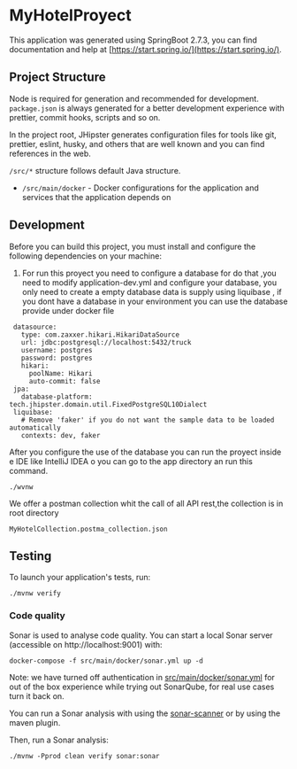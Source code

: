 # MyHotelProyect

This application was generated using SpringBoot 2.7.3, you can find documentation and help at [https://start.spring.io/](https://start.spring.io/).

## Project Structure

Node is required for generation and recommended for development. `package.json` is always generated for a better development experience with prettier, commit hooks, scripts and so on.

In the project root, JHipster generates configuration files for tools like git, prettier, eslint, husky, and others that are well known and you can find references in the web.

`/src/*` structure follows default Java structure.


- `/src/main/docker` - Docker configurations for the application and services that the application depends on

## Development

Before you can build this project, you must install and configure the following dependencies on your machine:

1. For run this proyect you need to configure  a database for do that ,you need to modify application-dev.yml and configure 
your database, you only need to create a empty database data is supply using liquibase , if you dont have a database in your environment you can use the database provide under docker file
 ```
  datasource:
    type: com.zaxxer.hikari.HikariDataSource
    url: jdbc:postgresql://localhost:5432/truck
    username: postgres
    password: postgres
    hikari:
      poolName: Hikari
      auto-commit: false
  jpa:
    database-platform: tech.jhipster.domain.util.FixedPostgreSQL10Dialect
  liquibase:
    # Remove 'faker' if you do not want the sample data to be loaded automatically
    contexts: dev, faker
```

After you configure the use of the database you can run the proyect inside e IDE like IntelliJ IDEA o you
can go to the app directory an run this command.

```
./wvnw
```

We offer a postman collection whit  the call of all API rest,the collection is in root directory
```
MyHotelCollection.postma_collection.json
```


## Testing

To launch your application's tests, run:

```
./mvnw verify
```


### Code quality

Sonar is used to analyse code quality. You can start a local Sonar server (accessible on http://localhost:9001) with:

```
docker-compose -f src/main/docker/sonar.yml up -d
```

Note: we have turned off authentication in [src/main/docker/sonar.yml](src/main/docker/sonar.yml) for out of the box experience while trying out SonarQube, for real use cases turn it back on.

You can run a Sonar analysis with using the [sonar-scanner](https://docs.sonarqube.org/display/SCAN/Analyzing+with+SonarQube+Scanner) or by using the maven plugin.

Then, run a Sonar analysis:

```
./mvnw -Pprod clean verify sonar:sonar
```

